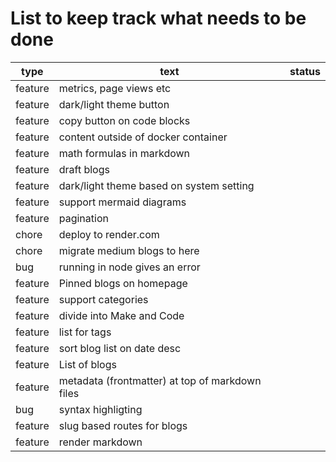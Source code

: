 <script lang="ts">
    import Tag from '$src/components/Tag.svelte'
</script>

# List to keep track what needs to be done

| type | text | status |
| -- | -- | -- |
| feature | metrics, page views etc | <Tag type="info" text="ready" /> |
| feature | dark/light theme button | <Tag type= "info" text="ready" /> | 
| feature | copy button on code blocks |  <Tag type=  "warning" text="in progress" /> |
| feature | content outside of docker container |  <Tag type= "error" text="won't do" /> |
| feature | math formulas in markdown |  <Tag type=  "success" text="done" /> |
| feature | draft blogs |  <Tag type=  "success" text="done" /> |
| feature | dark/light theme based on system setting|  <Tag type=  "success" text="done" /> |
| feature | support mermaid diagrams |  <Tag type=  "success" text="done" /> |
| feature | pagination|  <Tag type=  "success" text="done" /> |
| chore | deploy to render.com |  <Tag type=  "success" text="done" /> |
| chore | migrate medium blogs to here |  <Tag type=  "success" text="done" /> |
| bug | running in node gives an error |  <Tag type=  "success" text="done" /> |
| feature | Pinned blogs on homepage |  <Tag type=  "success" text="done" /> |
| feature | support categories |  <Tag type=  "success" text="done" /> |
| feature | divide into Make and Code |  <Tag type=  "success" text="done" /> |
| feature | list for tags |  <Tag type=  "success" text="done" /> |
| feature | sort blog list on date desc |  <Tag type=  "success" text="done" /> |
| feature | List of blogs | <Tag type=  "success" text="done" /> |
| feature | metadata (frontmatter) at top of markdown files |  <Tag type=  "success" text="done" /> |
| bug | syntax highligting | <Tag type=  "success" text="done" /> |
| feature | slug based routes for blogs |  <Tag type=  "success" text="done" /> |
| feature | render markdown | <Tag type=  "success" text="done" /> |
